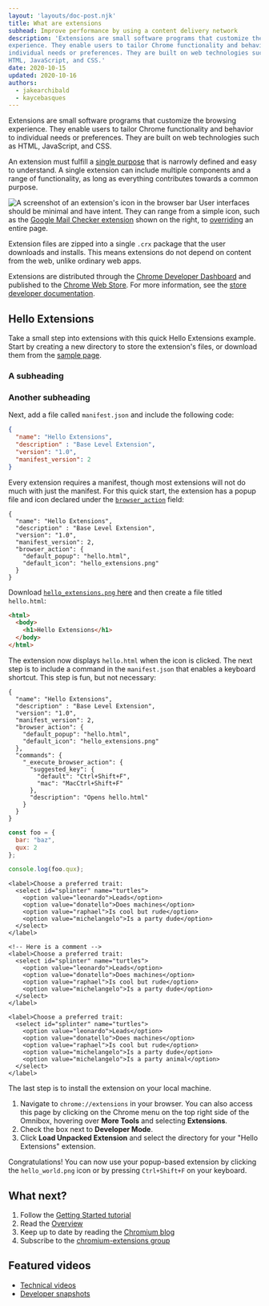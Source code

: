 ```yaml
---
layout: 'layouts/doc-post.njk'
title: What are extensions
subhead: Improve performance by using a content delivery network
description: 'Extensions are small software programs that customize the browsing
experience. They enable users to tailor Chrome functionality and behavior to
individual needs or preferences. They are built on web technologies such as
HTML, JavaScript, and CSS.'
date: 2020-10-15
updated: 2020-10-16
authors:
  - jakearchibald
  - kaycebasques
---
```


Extensions are small software programs that customize the browsing experience.
They enable users to tailor Chrome functionality and behavior to individual
needs or preferences. They are built on web technologies such as HTML,
JavaScript, and CSS.

An extension must fulfill a [single purpose](single_purpose) that is narrowly
defined and easy to understand. A single extension can include multiple
components and a range of functionality, as long as everything contributes
towards a common purpose.

![A screenshot of an extension's icon in the browser bar](/static/images/index/gmail-small.png) User interfaces should be minimal and have intent. They can range from a simple icon, such as the [Google Mail Checker extension](samples#google-mail-checker) shown on the right, to [overriding](override) an entire page.

Extension files are zipped into a single `.crx` package that the user downloads
and installs. This means extensions do not depend on content from the web,
unlike ordinary web apps.

Extensions are distributed through the [Chrome Developer Dashboard](https://chrome.google.com/webstore/developer/dashboard) and published to the [Chrome Web Store](http://chrome.google.com/webstore). For more information, see the [store developer documentation](http://code.google.com/chrome/webstore).

## Hello Extensions

Take a small step into extensions with this quick Hello Extensions example.
Start by creating a new directory to store the extension's files, or download
them from the [sample page](/extensions/samples#search:hello).

### A subheading

### Another subheading

Next, add a file called `manifest.json` and include the following code:

<!-- TODO: add label component -->
```json
{
  "name": "Hello Extensions",
  "description" : "Base Level Extension",
  "version": "1.0",
  "manifest_version": 2
}
```

Every extension requires a manifest, though most extensions will not do much
with just the manifest. For this quick start, the extension has a popup file and
icon declared under the [`browser_action`](browserAction) field:

```json/4-7
{
  "name": "Hello Extensions",
  "description" : "Base Level Extension",
  "version": "1.0",
  "manifest_version": 2,
  "browser_action": {
    "default_popup": "hello.html",
    "default_icon": "hello_extensions.png"
  }
}
```

Download [`hello_extensions.png` here](/static/images/index/hello_extensions.png)
and then create a file titled `hello.html`:

```html
<html>
  <body>
    <h1>Hello Extensions</h1>
  </body>
</html>
```

The extension now displays `hello.html` when the icon is clicked. The next step
is to include a command in the `manifest.json` that enables a keyboard shortcut.
This step is fun, but not necessary:

```json/9-17
{
  "name": "Hello Extensions",
  "description" : "Base Level Extension",
  "version": "1.0",
  "manifest_version": 2,
  "browser_action": {
    "default_popup": "hello.html",
    "default_icon": "hello_extensions.png"
  },
  "commands": {
    "_execute_browser_action": {
      "suggested_key": {
        "default": "Ctrl+Shift+F",
        "mac": "MacCtrl+Shift+F"
      },
      "description": "Opens hello.html"
    }
  }
}
```

```js
const foo = {
  bar: "baz",
  qux: 2
};

console.log(foo.qux);
```

```html/4-5
<label>Choose a preferred trait:
  <select id="splinter" name="turtles">
    <option value="leonardo">Leads</option>
    <option value="donatello">Does machines</option>
    <option value="raphael">Is cool but rude</option>
    <option value="michelangelo">Is a party dude</option>
  </select>
</label>
```

```html//2
<!-- Here is a comment -->
<label>Choose a preferred trait:
  <select id="splinter" name="turtles">
    <option value="leonardo">Leads</option>
    <option value="donatello">Does machines</option>
    <option value="raphael">Is cool but rude</option>
    <option value="michelangelo">Is a party dude</option>
  </select>
</label>
```

```html/6/5
<label>Choose a preferred trait:
  <select id="splinter" name="turtles">
    <option value="leonardo">Leads</option>
    <option value="donatello">Does machines</option>
    <option value="raphael">Is cool but rude</option>
    <option value="michelangelo">Is a party dude</option>
    <option value="michelangelo">Is a party animal</option>
  </select>
</label>
```

The last step is to install the extension on your local machine.

1. Navigate to `chrome://extensions` in your browser. You can also access this page by clicking on the Chrome menu on the top right side of the Omnibox, hovering over **More Tools** and selecting **Extensions**.
1. Check the box next to **Developer Mode**.
1. Click **Load Unpacked Extension** and select the directory for your "Hello Extensions" extension.

Congratulations! You can now use your popup-based extension by clicking the
`hello_world.png` icon or by pressing `Ctrl+Shift+F` on your keyboard.

## What next?

1. Follow the [Getting Started tutorial](getstarted)
1. Read the [Overview](overview)
1. Keep up to date by reading the [Chromium blog](http://blog.chromium.org/)
1. Subscribe to the [chromium-extensions group](http://groups.google.com/a/chromium.org/group/chromium-extensions)

## Featured videos

- [Technical videos](http://www.youtube.com/view_play_list?p=CA101D6A85FE9D4B)
- [Developer snapshots](http://www.youtube.com/view_play_list?p=38DF05697DE372B1)